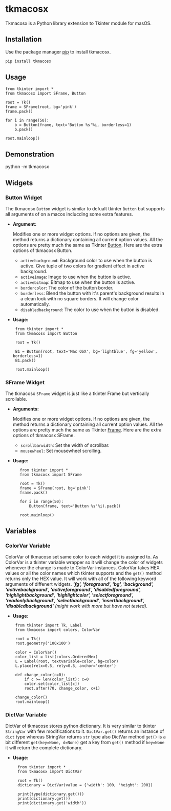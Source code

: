 # tkmacosx

Tkmacosx is a Python library extension to Tkinter module for masOS.

## Installation

Use the package manager [pip](https://pip.pypa.io/en/stable/) to install tkmacosx.

```bash
pip install tkmacosx
```

## Usage

    from tkinter import *
    from tkmacosx import SFrame, Button

    root = Tk()
    frame = SFrame(root, bg='pink')
    frame.pack()

    for i in range(50):
        b = Button(frame, text='Button %s'%i, borderless=1)
        b.pack()

    root.mainloop()


## Demonstration

python -m tkmacosx


## Widgets

### Button Widget

The tkmacosx `Button` widget is similar to defualt tkinter `Button` but supports all arguments of on a macos inclucding some extra features. 

 - **Argument:**
 
    Modifies one or more widget options. If no options are given, the method returns a dictionary containing all current option values. All the options are pretty much the same as Tkinter [Button](https://effbot.org/tkinterbook/button.htm). Here are the extra options of tkmacosx Button.
 
    * `activebackground`: Background color to use when the button is active. Give tuple of two colors for gradient effect in active background.
    * `activeimage`: Image to use when the button is active.
    * `activebitmap`: Bitmap to use when the button is active.
    * `bordercolor`: The color of the button border.
    * `borderless`: Blend the button with it's parent's background results in a clean look with no square borders. It will change color automatically.
    * `disabledbackground`: The color to use when the button is disabled.
 
 - **Usage:**
        
        from tkinter import *
        from tkmacosx import Button
        
        root = Tk()
   
        B1 = Button(root, text='Mac OSX', bg='lightblue', fg='yellow', borderless=1)
        B1.pack()
       
        root.mainloop()
    
    
### SFrame Widget

The tkmacosx `SFrame` widget is just like a tkinter Frame but vertically scrollable.

 - **Arguments:**

    Modifies one or more widget options. If no options are given, the method returns a dictionary containing all current option values. All the options are pretty much the same as Tkinter [Frame](https://effbot.org/tkinterbook/frame.htm). Here are the extra options of tkmacosx SFrame.
    
    * `scrollbarwidth`: Set the width of scrollbar.
    * `mousewheel`: Set mousewheel scrolling.
  
 - **Usage:**

          from tkinter import *
          from tkmacosx import SFrame
          
          root = Tk()
          frame = SFrame(root, bg='pink')
          frame.pack()
          
          for i in range(50):
              Button(frame, text='Button %s'%i).pack()
          
          root.mainloop()


## Variables

### ColorVar Variable

ColorVar of tkmacosx set same color to each widget it is assigned to. As ColorVar is a tkinter variable wrapper so it will change the color of widgets whenever the change is made to ColorVar instances. ColorVar takes HEX values or all the color names which tkinter supports and the `get()` method returns only the HEX value. It will work with all of the following keyword arguments of diffenert widgets. ***'fg', 'foreground', 'bg', 'background', 'activebackground', 'activeforeground', 'disabledforeground', 'highlightbackground', 'highlightcolor', 'selectforeground', 'readonlybackground', 'selectbackground', 'insertbackground', 'disabledbackground'*** *(might work with more but have not tested).*
  
 - **Usage:**
    
        from tkinter import Tk, Label
        from tkmacosx import colors, ColorVar
        
        root = Tk()
        root.geometry('100x100')
        
        color = ColorVar()
        color_list = list(colors.OrderedHex)
        L = Label(root, textvariable=color, bg=color)
        L.place(relx=0.5, rely=0.5, anchor='center')
        
        def change_color(c=0):
            if c >= len(color_list): c=0
            color.set(color_list[c])
            root.after(70, change_color, c+1)
            
        change_color()
        root.mainloop()

### DictVar Variable

DictVar of tkmacosx stores python dictionary. It is very similar to tkinter `StringVar` with few modifications to it. `DictVar.get()` returns an instance of `dict` type whereas StringVar returns `str` type also DictVar method `get()` is a bit different `get(key=None, d=None)` get a key from `get()` method if `key=None` it will return the complete dictionary.

 - **Usage:**
  
         from tkinter import *
         from tkmacosx import DictVar

         root = Tk()
         dictionary = DictVar(value = {'width': 100, 'height': 200})

         print(type(dictionary.get()))
         print(dictionary.get())
         print(dictionary.get('width'))
